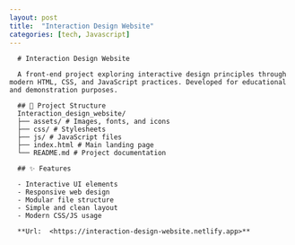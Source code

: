 ```yaml
---
layout: post
title:  "Interaction Design Website"
categories: [tech, Javascript]
---
```


      # Interaction Design Website
    
      A front-end project exploring interactive design principles through modern HTML, CSS, and JavaScript practices. Developed for educational and demonstration purposes.
    
      ## 📁 Project Structure
      Interaction_design_website/  
      ├── assets/ # Images, fonts, and icons  
      ├── css/ # Stylesheets  
      ├── js/ # JavaScript files  
      ├── index.html # Main landing page  
      └── README.md # Project documentation  
      
      ## ✨ Features
      
      - Interactive UI elements
      - Responsive web design
      - Modular file structure
      - Simple and clean layout
      - Modern CSS/JS usage
      
      **Url:  <https://interaction-design-website.netlify.app>**
